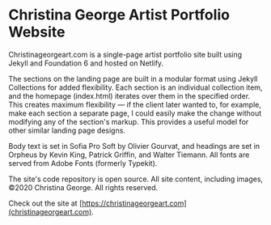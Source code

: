 # Christina George Artist Portfolio Website

Christinageorgeart.com is a single-page artist portfolio site built using Jekyll and Foundation 6 and hosted on Netlify.

The sections on the landing page are built in a modular format using Jekyll Collections for added flexibility. Each section is an individual collection item, and the homepage (index.html) iterates over them in the specified order. This creates maximum flexibility &mdash; if the client later wanted to, for example, make each section a separate page, I could easily make the change without modifying any of the section's markup. This provides a useful model for other similar landing page designs.

Body text is set in Sofia Pro Soft by Olivier Gourvat, and headings are set in Orpheus by Kevin King, Patrick Griffin, and Walter Tiemann. All fonts are served from Adobe Fonts (formerly Typekit).

The site's code repository is open source. All site content, including images, ©2020 Christina George. All rights reserved.

Check out the site at [https://christinageorgeart.com](christinageorgeart.com).

